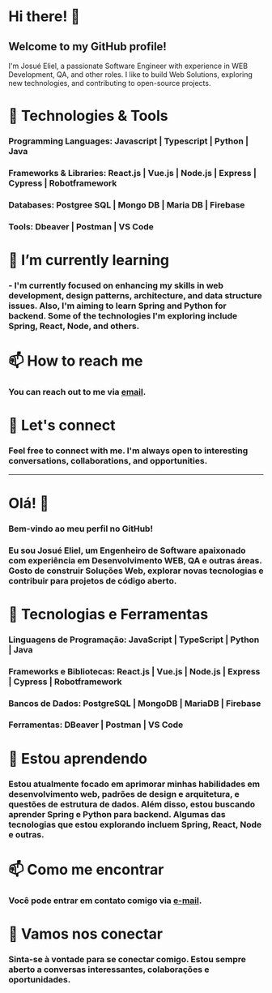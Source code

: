 # Hi there! 👋
## Welcome to my GitHub profile!

I'm Josué Eliel, a passionate Software Engineer with experience in WEB Development, QA, and other roles. I like to build Web Solutions, exploring new technologies, and contributing to open-source projects.

# 🔧 Technologies & Tools
### Programming Languages: Javascript | Typescript | Python | Java
### Frameworks & Libraries: React.js | Vue.js | Node.js | Express | Cypress | Robotframework
### Databases: Postgree SQL | Mongo DB | Maria DB | Firebase
### Tools: Dbeaver | Postman | VS Code

# 🌱 I’m currently learning
### - I'm currently focused on enhancing my skills in web development, design patterns, architecture, and data structure issues. Also, I'm aiming to learn Spring and Python for backend. Some of the technologies I'm exploring include Spring, React, Node, and others.

# 📫 How to reach me
### You can reach out to me via [email](mailto:jejosu346@gmail.com).

# 💬 Let's connect
### Feel free to connect with me. I'm always open to interesting conversations, collaborations, and opportunities.

---

# Olá! 👋
### Bem-vindo ao meu perfil no GitHub!
### Eu sou Josué Eliel, um Engenheiro de Software apaixonado com experiência em Desenvolvimento WEB, QA e outras áreas. Gosto de construir Soluções Web, explorar novas tecnologias e contribuir para projetos de código aberto.

# 🔧 Tecnologias e Ferramentas
### Linguagens de Programação: JavaScript | TypeScript | Python | Java
### Frameworks e Bibliotecas: React.js | Vue.js | Node.js | Express | Cypress | Robotframework
### Bancos de Dados: PostgreSQL | MongoDB | MariaDB | Firebase
### Ferramentas: DBeaver | Postman | VS Code

# 🌱 Estou aprendendo
### Estou atualmente focado em aprimorar minhas habilidades em desenvolvimento web, padrões de design e arquitetura, e questões de estrutura de dados. Além disso, estou buscando aprender Spring e Python para backend. Algumas das tecnologias que estou explorando incluem Spring, React, Node e outras.

# 📫 Como me encontrar
### Você pode entrar em contato comigo via [e-mail](mailto:jejosu346@gmail.com).

# 💬 Vamos nos conectar
### Sinta-se à vontade para se conectar comigo. Estou sempre aberto a conversas interessantes, colaborações e oportunidades.
